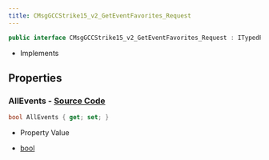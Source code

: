 ```yaml
---
title: CMsgGCCStrike15_v2_GetEventFavorites_Request
---
```


```csharp
public interface CMsgGCCStrike15_v2_GetEventFavorites_Request : ITypedProtobuf<CMsgGCCStrike15_v2_GetEventFavorites_Request>, INativeHandle
```

- Implements

## Properties

### **AllEvents** - [Source Code](https://github.com/swiftly-solution/swiftlys2/blob/main/managed/src/SwiftlyS2.Generated/Protobufs/Interfaces/CMsgGCCStrike15_v2_GetEventFavorites_Request.cs#L13)

```csharp
bool AllEvents { get; set; }
```

- Property Value

- [bool](https://learn.microsoft.com/dotnet/api/system.boolean)

